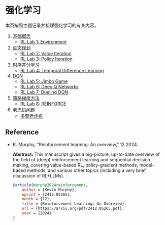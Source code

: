 # 强化学习

本页按照主题记录并梳理强化学习的有关内容。

1. [基础概念](rl-1-basics.md)
    * [RL Lab 1: Environment](rl_env.py)
2. [动态规划](rl-2-dp-methods.md)
    * [RL Lab 2: Value Iteration](rl-value-iteration.ipynb)
    * [RL Lab 3: Policy Iteration](rl-policy-iteration.ipynb)
3. [时序差分学习](rl-3-temporal-difference-learning.md)
    * [RL Lab 4: Temporal Difference Learning](rl-td-learning.ipynb)
4. [DQN](rl-4-dqn.md)
    * [RL Lab 5: Jimbo Game](rl_jimbo_env.py)
    * [RL Lab 6: Deep Q Networks](rl-q-networks.ipynb)
    * [RL Lab 7: Dueling DQN](rl-dueling-q-networks.ipynb)
5. [策略梯度方法](rl-5-policy-gradient-methods.md)
    * [RL Lab 8: REINFORCE](rl-reinforce.ipynb)
6. [老虎机问题](bandit.md)
    * [多臂老虎机](multi-armed-bandit.ipynb)

## Reference

* K. Murphy, “Reinforcement learning: An overview,” 12 2024.

    **Abstract:** This manuscript gives a big-picture, up-to-date overview of the field of (deep) reinforcement learning and sequential decision making, covering value-based RL, policy-gradient methods, model-based methods, and various other topics (including a very brief discussion of RL+LLMs).

    ```bibtex
    @article{murphy2024reinforcement,
        author = {Kevin Murphy},
        eprint = {2412.05265},
        month = {12},
        title = {Reinforcement Learning: An Overview},
        url = {https://arxiv.org/pdf/2412.05265.pdf},
        year = {2024}
    }
    ```